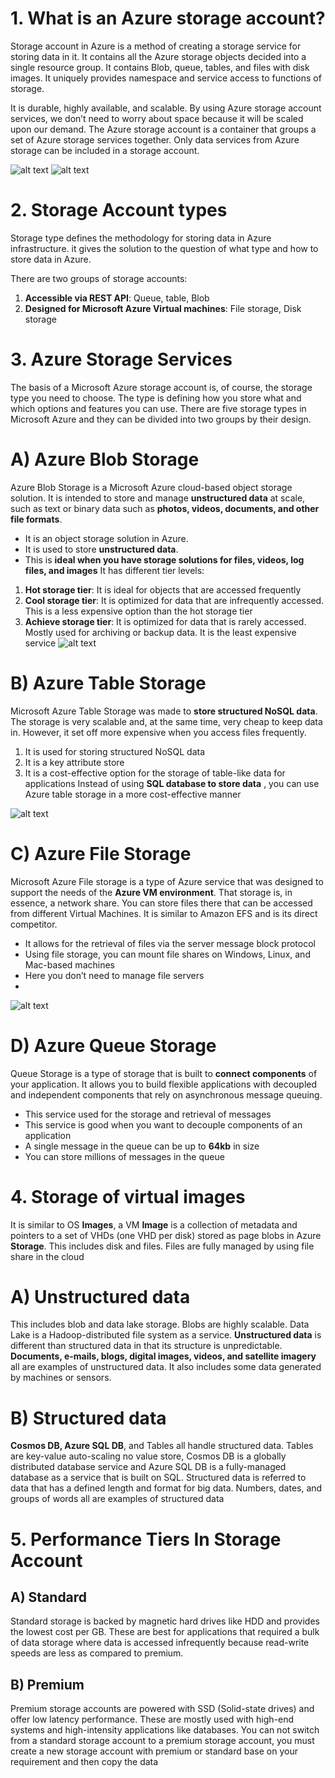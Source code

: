 # 1. What is an Azure storage account?
Storage account in Azure is a method of creating a storage service for storing data in it. It contains all the Azure storage objects decided into a single resource group. It contains Blob, queue, tables, and files with disk images. It uniquely provides namespace and service access to functions of storage.

It is durable, highly available, and scalable. By using Azure storage account services, we don’t need to worry about space because it will be scaled upon our demand. The Azure storage account is a container that groups a set of Azure storage services together. Only data services from Azure storage can be included in a storage account.

![alt text](image.png)
![alt text](image-1.png)

# 2. Storage Account types
Storage type defines the methodology for storing data in Azure infrastructure. it gives the solution to the question of what type and how to store data in Azure.

There are two groups of storage accounts:

1) **Accessible via REST API**: Queue, table, Blob
2) **Designed for Microsoft Azure Virtual machines**: File storage, Disk storage

# 3. Azure Storage Services
The basis of a Microsoft Azure storage account is, of course, the storage type you need to choose. The type is defining how you store what and which options and features you can use. There are five storage types in Microsoft Azure and they can be divided into two groups by their design.

# A) Azure Blob Storage

Azure Blob Storage is a Microsoft Azure cloud-based object storage solution. It is intended to store and manage **unstructured data** at scale, such as text or binary data such as **photos, videos, documents, and other file formats**.

- It is an object storage solution in Azure.
- It is used to store **unstructured data**.
- This is **ideal when you have storage solutions for files, videos, log files, and images**
It has different tier levels:
1) **Hot storage tier**: It is ideal for objects that are accessed frequently
2) **Cool storage tier**: It is optimized for data that are infrequently accessed. This is a less expensive option than the hot storage tier
3) **Achieve storage tier**: It is optimized for data that is rarely accessed. Mostly used for archiving or backup data. It is the least expensive service
![alt text](image-2.png)

# B) Azure Table Storage
Microsoft Azure Table Storage was made to **store structured NoSQL data**. The storage is very scalable and, at the same time, very cheap to keep data in. However, it set off more expensive when you access files frequently.

1) It is used for storing structured NoSQL data
2) It is a key attribute store
3) It is a cost-effective option for the storage of table-like data for applications
Instead of using **SQL database to store data** , you can use Azure table storage in a more cost-effective manner

![alt text](image-3.png)

# C) Azure File Storage
Microsoft Azure File storage is a type of Azure service that was designed to support the needs of the **Azure VM environment**. That storage is, in essence, a network share. You can store files there that can be accessed from different Virtual Machines. It is similar to Amazon EFS and is its direct competitor.

- It allows for the retrieval of files via the server message block protocol
- Using file storage, you can mount file shares on Windows, Linux, and Mac-based machines
- Here you don’t need to manage file servers
- 
![alt text](image-4.png)

# D) Azure Queue Storage

Queue Storage is a type of storage that is built to **connect components** of your application. It allows you to build flexible applications with decoupled and independent components that rely on asynchronous message queuing.

- This service used for the storage and retrieval of messages
- This service is good when you want to decouple components of an application
- A single message in the queue can be up to **64kb** in size
- You can store millions of messages in the queue

# 4. Storage of virtual images

It is similar to OS **Images**, a VM **Image** is a collection of metadata and pointers to a set of VHDs (one VHD per disk) stored as page blobs in Azure **Storage**. This includes disk and files. Files are fully managed by using file share in the cloud

# A) Unstructured data
This includes blob and data lake storage. Blobs are highly scalable. Data Lake is a Hadoop-distributed file system as a service. **Unstructured data** is different than structured data in that its structure is unpredictable. **Documents, e-mails, blogs, digital images, videos, and satellite imagery** all are examples of unstructured data. It also includes some data generated by machines or sensors.

# B) Structured data
**Cosmos DB, Azure SQL DB**, and Tables all handle structured data. Tables are key-value auto-scaling no value store, Cosmos DB is a globally distributed database service and Azure SQL DB is a fully-managed database as a service that is built on SQL. Structured data is referred to data that has a defined length and format for big data. Numbers, dates, and groups of words all are examples of structured data

# 5. Performance Tiers In Storage Account
## A) Standard
Standard storage is backed by magnetic hard drives like HDD and provides the lowest cost per GB. These are best for applications that required a bulk of data storage where data is accessed infrequently because read-write speeds are less as compared to premium.

## B) Premium
Premium storage accounts are powered with SSD (Solid-state drives) and offer low latency performance. These are mostly used with high-end systems and high-intensity applications like databases. You can not switch from a standard storage account to a premium storage account, you must create a new storage account with premium or standard base on your requirement and then copy the data